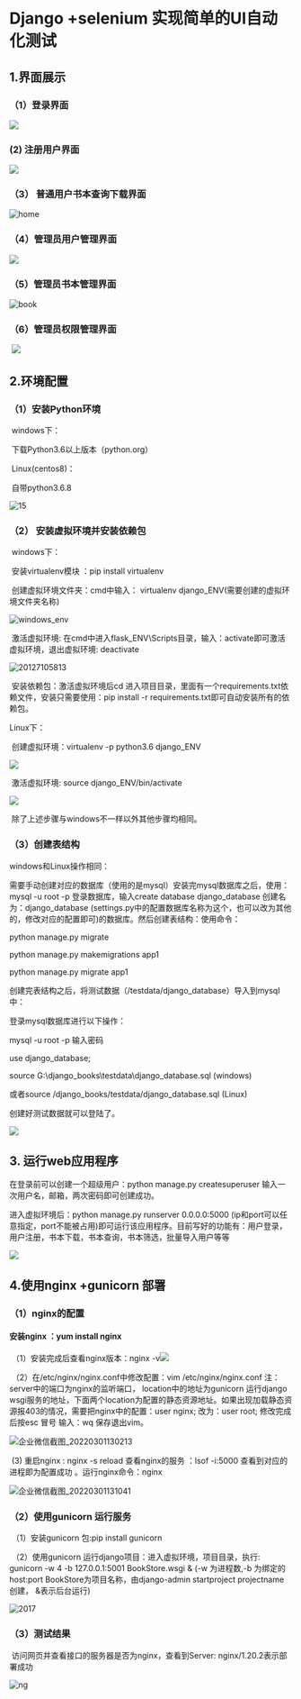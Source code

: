 # Django +selenium 实现简单的UI自动化测试

## 1.界面展示

### （1）登录界面

![](./img/login.png)

###   (2) 注册用户界面

![](./img/register.png)

### （3） 普通用户书本查询下载界面

![home](./img/home.png)

### （4）管理员用户管理界面

![](./img/user.png)

### （5）管理员书本管理界面

![book](./img/book.png)

### （6）管理员权限管理界面

​	![](./img/permission.png)

### 	

## 2.环境配置

### （1）安装Python环境

​	windows下：

​			下载Python3.6以上版本（python.org）

​	Linux(centos8)：

​			自带python3.6.8

![15](./img/15.png)

### （2） 安装虚拟环境并安装依赖包

​	windows下：

​			安装virtualenv模块 ：pip install virtualenv

​			创建虚拟环境文件夹：cmd中输入： virtualenv django_ENV(需要创建的虚拟环境文件夹名称)

![windows_env](./img/windows_env.png)

​			激活虚拟环境: 在cmd中进入flask_ENV\Scripts目录，输入：activate即可激活虚拟环境，退出虚拟环境: deactivate

![20127105813](./img/20127105813.png)

​			安装依赖包：激活虚拟环境后cd 进入项目目录，里面有一个requirements.txt依赖文件，安装只需要使用：pip install -r requirements.txt即可自动安装所有的依赖包。

Linux下：

​			创建虚拟环境：virtualenv -p python3.6 django_ENV

![](./img/test_ENV.png)

​			激活虚拟环境: source django_ENV/bin/activate

![](./img/test_ENV_activate.png)

​			除了上述步骤与windows不一样以外其他步骤均相同。

### （3）创建表结构

windows和Linux操作相同：

​     需要手动创建对应的数据库（使用的是mysql）安装完mysql数据库之后，使用：mysql -u root -p 登录数据库，输入create database    django_database 创建名为：django_database (settings.py中的配置数据库名称为这个，也可以改为其他的，修改对应的配置即可)的数据库。然后创建表结构：使用命令：

python manage.py migrate 

python manage.py makemigrations app1

python manage.py migrate app1

创建完表结构之后，将测试数据（/testdata/django_database）导入到mysql中：

登录mysql数据库进行以下操作：

mysql -u root -p 输入密码

use django_database;

source G:\django_books\testdata\django_database.sql (windows)

或者source /django_books/testdata/django_database.sql (Linux)

创建好测试数据就可以登陆了。

![](./img/create_test_data.png)















## 3. 运行web应用程序

在登录前可以创建一个超级用户：python manage.py createsuperuser 输入一次用户名，邮箱，两次密码即可创建成功。

进入虚拟环境后：python manage.py runserver 0.0.0.0:5000 (ip和port可以任意指定，port不能被占用)即可运行该应用程序。目前写好的功能有：用户登录，用户注册，书本下载，书本查询，书本筛选，批量导入用户等等

![](./img/run.png)



## 4.使用nginx +gunicorn 部署

### （1）nginx的配置

####         安装nginx ：yum install nginx

​		（1）安装完成后查看nginx版本：nginx -v![](./img/20220301125754.png)



​         （2）在/etc/nginx/nginx.conf中修改配置：vim /etc/nginx/nginx.conf    注：server中的端口为nginx的监听端口， location中的地址为gunicorn 运行django wsgi服务的地址，下面两个location为配置的静态资源地址。如果出现加载静态资源报403的情况，需要把nginx中的配置：user nginx; 改为：user root; 修改完成后按esc 冒号 输入：wq 保存退出vim。

![企业微信截图_20220301130213](./img/20220301130213.png)

​             (3) 重启nginx : nginx -s reload  查看nginx的服务 ：lsof -i:5000 查看到对应的进程即为配置成功 。运行nginx命令：nginx

![企业微信截图_20220301131041](./img/20220301131041.png)

### （2）使用gunicorn 运行服务

​			（1）安装gunicorn 包:pip install gunicorn 

​			（2）使用gunicorn 运行django项目：进入虚拟环境，项目目录，执行: gunicorn -w 4  -b 127.0.0.1:5001 BookStore.wsgi  & (-w 为进程数,-b 为绑定的host:port   BookStore为项目名称，由django-admin startproject projectname  创建， &表示后台运行)

![2017](./img/2017.png)



### （3）测试结果

​              访问网页并查看接口的服务器是否为nginx，查看到Server: nginx/1.20.2表示部署成功

![ng](./img/ng.png)
